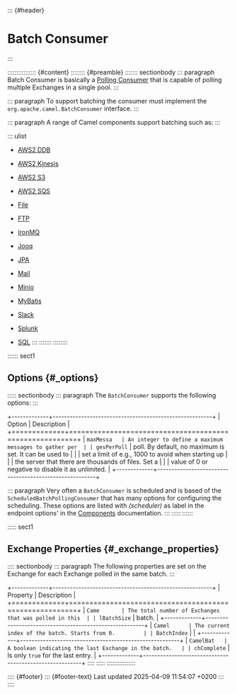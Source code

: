 ::: {#header}
# Batch Consumer
:::

:::::::::::::::: {#content}
:::::::: {#preamble}
::::::: sectionbody
::: paragraph
Batch Consumer is basically a [Polling
Consumer](components:eips:polling-consumer.html) that is capable of
polling multiple Exchanges in a single pool.
:::

::: paragraph
To support batching the consumer must implement the
`org.apache.camel.BatchConsumer` interface.
:::

::: paragraph
A range of Camel components support batching such as:
:::

::: ulist
- [AWS2 DDB](components::aws2-ddb-component.html)

- [AWS2 Kinesis](components::aws2-kinesis-component.html)

- [AWS2 S3](components::aws2-s3-component.html)

- [AWS2 SQS](components::aws2-sqs-component.html)

- [File](components::file-component.html)

- [FTP](components::ftp-component.html)

- [IronMQ](components::ironmq-component.html)

- [Jooq](components::jooq-component.html)

- [JPA](components::jpa-component.html)

- [Mail](components::mail-component.html)

- [Minio](components::minio-component.html)

- [MyBatis](components::mybatis-component.html)

- [Slack](components::slack-component.html)

- [Splunk](components::splunk-component.html)

- [SQL](components::sql-component.html)
:::
:::::::
::::::::

:::::: sect1
## Options {#_options}

::::: sectionbody
::: paragraph
The `BatchConsumer` supports the following options:
:::

+-------------+--------------------------------------------------------+
| Option      | Description                                            |
+=============+========================================================+
| `maxMessa   | An integer to define a maximum messages to gather per  |
| gesPerPoll` | poll. By default, no maximum is set. It can be used to |
|             | set a limit of e.g., 1000 to avoid when starting up    |
|             | the server that there are thousands of files. Set a    |
|             | value of 0 or negative to disable it as unlimited.     |
+-------------+--------------------------------------------------------+

::: paragraph
Very often a `BatchConsumer` is scheduled and is based of the
`ScheduledBatchPollingConsumer` that has many options for configuring
the scheduling. These options are listed with *(scheduler)* as label in
the endpoint options\' in the [Components](components::index.html)
documentation.
:::
:::::
::::::

::::: sect1
## Exchange Properties {#_exchange_properties}

:::: sectionbody
::: paragraph
The following properties are set on the Exchange for each Exchange
polled in the same batch.
:::

+-------------+--------------------------------------------------------+
| Property    | Description                                            |
+=============+========================================================+
| `Came       | The total number of Exchanges that was polled in this  |
| lBatchSize` | batch.                                                 |
+-------------+--------------------------------------------------------+
| `Camel      | The current index of the batch. Starts from 0.         |
| BatchIndex` |                                                        |
+-------------+--------------------------------------------------------+
| `CamelBat   | A boolean indicating the last Exchange in the batch.   |
| chComplete` | Is only `true` for the last entry.                     |
+-------------+--------------------------------------------------------+
::::
:::::
::::::::::::::::

:::: {#footer}
::: {#footer-text}
Last updated 2025-04-09 11:54:07 +0200
:::
::::
